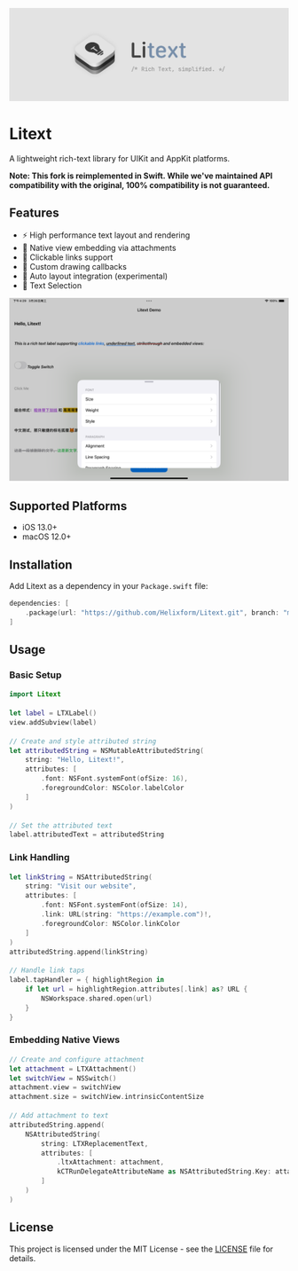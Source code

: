 ![Hero](./Artworks/hero.png)

# Litext

A lightweight rich-text library for UIKit and AppKit platforms.

**Note: This fork is reimplemented in Swift. While we've maintained API compatibility with the original, 100% compatibility is not guaranteed.**

## Features

- ⚡️ High performance text layout and rendering
- 📎 Native view embedding via attachments
- 🔗 Clickable links support
- 🎨 Custom drawing callbacks
- 📐 Auto layout integration (experimental)
- 📃 Text Selection

![Screenshot](./Artworks/screenshot.png)

## Supported Platforms

- iOS 13.0+
- macOS 12.0+

## Installation

Add Litext as a dependency in your `Package.swift` file:

```swift
dependencies: [
    .package(url: "https://github.com/Helixform/Litext.git", branch: "main")
]
```

## Usage

### Basic Setup

```swift
import Litext

let label = LTXLabel()
view.addSubview(label)

// Create and style attributed string
let attributedString = NSMutableAttributedString(
    string: "Hello, Litext!",
    attributes: [
        .font: NSFont.systemFont(ofSize: 16),
        .foregroundColor: NSColor.labelColor
    ]
)

// Set the attributed text
label.attributedText = attributedString
```

### Link Handling

```swift
let linkString = NSAttributedString(
    string: "Visit our website",
    attributes: [
        .font: NSFont.systemFont(ofSize: 14),
        .link: URL(string: "https://example.com")!,
        .foregroundColor: NSColor.linkColor
    ]
)
attributedString.append(linkString)

// Handle link taps
label.tapHandler = { highlightRegion in
    if let url = highlightRegion.attributes[.link] as? URL {
        NSWorkspace.shared.open(url)
    }
}
```

### Embedding Native Views

```swift
// Create and configure attachment
let attachment = LTXAttachment()
let switchView = NSSwitch()
attachment.view = switchView
attachment.size = switchView.intrinsicContentSize

// Add attachment to text
attributedString.append(
    NSAttributedString(
        string: LTXReplacementText,
        attributes: [
            .ltxAttachment: attachment,
            kCTRunDelegateAttributeName as NSAttributedString.Key: attachment.runDelegate
        ]
    )
)
```

## License

This project is licensed under the MIT License - see the [LICENSE](./LICENSE) file for details.
